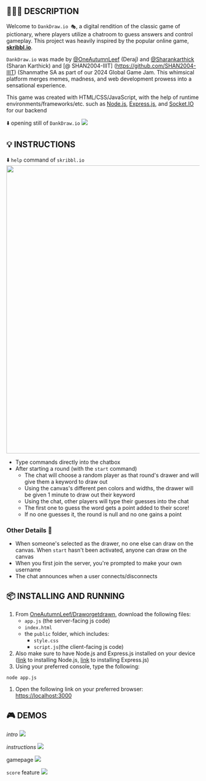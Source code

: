 ## 👩🏻‍💻 DESCRIPTION
Welcome to `DankDraw.io 🎭`, a digital rendition of the classic game of pictionary, where players utilize a chatroom to guess answers and control gameplay. This project was heavily inspired by the popular online game, [**skribbl.io**](https://skribbl.io/).

`DankDraw.io` was made by [@OneAutumnLeef](https://github.com/OneAutumnLeef) (Deraj) and [@Sharankarthick](https://github.com/Sharankarthick) (Sharan Karthick) and [@
SHAN2004-IIIT] (https://github.com/SHAN2004-IIIT) (Shanmathe SA as part of our 2024 Global Game Jam. This whimsical platform merges memes, madness, and web development prowess into a sensational experience.

This game was created with HTML/CSS/JavaScript, with the help of runtime environments/frameworks/etc. such as [Node.js](https://nodejs.org/en), [Express.js](https://expressjs.com/), and [Socket.IO](https://socket.io/) for our backend

⬇️ opening still of `DankDraw.io`
![](1.png)

## 💡 INSTRUCTIONS 
⬇️ `help` command of `skribbl.io`
<br>
<img src="./visuals/help.png" height=750>
* Type commands directly into the chatbox
* After starting a round (with the `start` command)
  * The chat will choose a random player as that round's drawer and will give them a keyword to draw out
  * Using the canvas's different pen colors and widths, the drawer will be given 1 minute to draw out their keyword
  * Using the chat, other players will type their guesses into the chat
  * The first one to guess the word gets a point added to their score!
  * If no one guesses it, the round is null and no one gains a point
 
### Other Details 🌟
* When someone's selected as the drawer, no one else can draw on the canvas. When `start` hasn't been activated, anyone can draw on the canvas
* When you first join the server, you're prompted to make your own username
* The chat announces when a user connects/disconnects
 
##  📦 INSTALLING AND RUNNING 
1. From [OneAutumnLeef/Draworgetdrawn](https://github.com/OneAutumnLeef/Draworgetdrawn), download the following files:
    * `app.js` (the server-facing js code)
    * `index.html`
    * the `public` folder, which includes:
        * `style.css`
        * `script.js`(the client-facing js code)
2. Also make sure to have Node.js and Express.js installed on your device ([link](https://nodejs.org/en/download/current) to installing Node.js, [link](https://expressjs.com/en/starter/installing.html) to installing Express.js)
3. Using your preferred console, type the following:
```
node app.js
```
1. Open the following link on your preferred browser: [https://localhost:3000](https://localhost:3000)

## 🎮 DEMOS 
_intro_
![](1.png)

_instructions_
![](2.png)

gamepage
![](3.png)

`score` feature
![](5.png)
  

  

  <!-- git init
  git status
  git add .
  git commit
  git remote add origin https://github.com/OneAutumnLeef/Draworgetdrawn.git
  git push -u -f origin master -->
